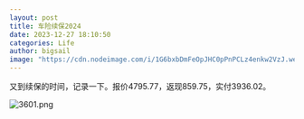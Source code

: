 ```yaml
---
layout: post
title: 车险续保2024
date: 2023-12-27 18:10:50
categories: Life
author: bigsail
image: "https://cdn.nodeimage.com/i/1G6bxbDmFeOpJHC0pPnPCLz4enkw2VzJ.webp"
---
```

又到续保的时间，记录一下。报价4795.77，返现859.75，实付3936.02。

<!--![](https://ucarecdn.com/6abcff70-154f-4637-bdc4-8e5bd41b9baa/3601.png)-->
![3601.png](https://img.warn.im/v2/WOhBGu8.png)
